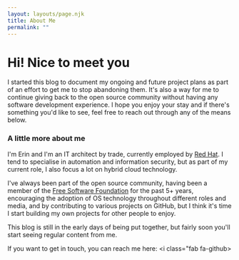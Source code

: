 ```yaml
---
layout: layouts/page.njk
title: About Me
permalink: ""
---
```

# Hi! Nice to meet you

I started this blog to document my ongoing and future project plans as part of an effort to get me to stop abandoning them. It's also a way for me to continue giving back to the open source community without having any software development experience. I hope you enjoy your stay and if there's something you'd like to see, feel free to reach out through any of the means below.

### A little more about me

I'm Erin and I'm an IT architect by trade, currently employed by [Red Hat](https://redhat.com). I tend to specialise in automation and information security, but as part of my current role, I also focus a lot on hybrid cloud technology.

I've always been part of the open source community, having been a member of the [Free Software Foundation](https://fsf.org) for the past 5+ years, encouraging the adoption of OS technology throughout different roles and media, and by contributing to various projects on GitHub, but I think it's time I start building my own projects for other people to enjoy.

This blog is still in the early days of being put together, but fairly soon you'll start seeing regular content from me.

If you want to get in touch, you can reach me here: 
<i class="fab fa-github></i>